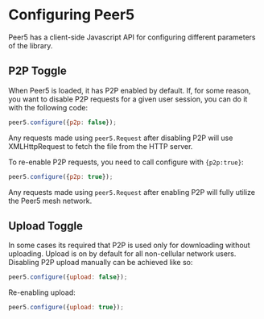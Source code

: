 # Configuring Peer5
 
Peer5 has a client-side Javascript API for configuring different parameters of the library.

## P2P Toggle

When Peer5 is loaded, it has P2P enabled by default.
If, for some reason, you want to disable P2P requests for a given user session, you can do it with the following code:

```javascript
peer5.configure({p2p: false});
```

Any requests made using `peer5.Request` after disabling P2P will use XMLHttpRequest to fetch the file from the HTTP server.

To re-enable P2P requests, you need to call configure with `{p2p:true}`:

```javascript
peer5.configure({p2p: true});
```

Any requests made using `peer5.Request` after enabling P2P will fully utilize the Peer5 mesh network.

## Upload Toggle

In some cases its required that P2P is used only for downloading without uploading.
Upload is on by default for all non-cellular network users.  
Disabling P2P upload manually can be achieved like so:

```javascript
peer5.configure({upload: false});
```

Re-enabling upload:

```javascript
peer5.configure({upload: true});
```